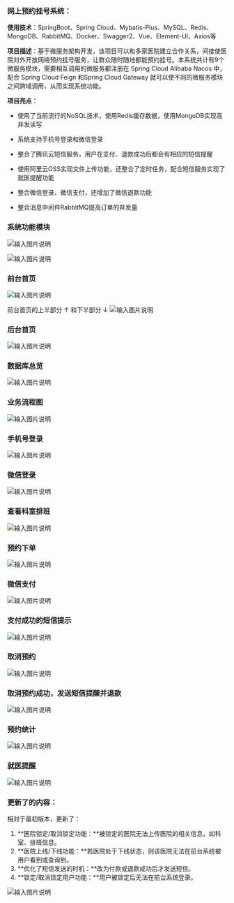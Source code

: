 ### 网上预约挂号系统：

**使用技术**：SpringBoot、Spring Cloud、Mybatis-Plus、MySQL、Redis、MongoDB、RabbitMQ、Docker、Swagger2、Vue、Element-UI、Axios等

**项目描述**：基于微服务架构开发，该项目可以和多家医院建立合作关系，间接使医院对外开放网络预约挂号服务，让群众随时随地都能预约挂号。本系统共计有9个微服务模块，需要相互调用的微服务都注册在 Spring Cloud Alibaba Nacos 中，配合 Spring Cloud Feign 和Spring Cloud Gateway 就可以使不同的微服务模块之间跨域调用，从而实现系统功能。

**项目亮点**：

- 使用了当前流行的NoSQL技术，使用Redis缓存数据，使用MongoDB实现高并发读写

- 系统支持手机号登录和微信登录

- 整合了腾讯云短信服务，用户在支付、退款成功后都会有相应的短信提醒

- 使用阿里云OSS实现文件上传功能，还整合了定时任务，配合短信服务实现了就医提醒功能

- 整合微信登录、微信支付，还增加了微信退款功能

- 整合消息中间件RabbitMQ提高订单的并发量

  

### 系统功能模块
![输入图片说明](https://images.gitee.com/uploads/images/2022/0618/004252_e6abd617_7713259.png "前台功能模块png.png")

![输入图片说明](https://images.gitee.com/uploads/images/2022/0618/004322_186acba5_7713259.png "后台功能模块.png")

### 前台首页

![输入图片说明](https://images.gitee.com/uploads/images/2022/0618/004337_1bb68a94_7713259.png "1003.png")

前台首页的上半部分 ↑ 和下半部分  ↓ 
![输入图片说明](https://images.gitee.com/uploads/images/2022/0618/004403_ad74ac7e_7713259.png "1004.png")

### **后台首页**

![输入图片说明](https://images.gitee.com/uploads/images/2022/0618/004421_5ed0861c_7713259.png "1005.png")

### 数据库总览

![输入图片说明](https://images.gitee.com/uploads/images/2022/0618/004452_c0aa60d2_7713259.png "1006.png")

### **业务流程图**

![输入图片说明](https://images.gitee.com/uploads/images/2022/0618/004510_2a7523b2_7713259.png "1002.png")

### 手机号登录

![输入图片说明](https://images.gitee.com/uploads/images/2022/0618/004528_e18f54ac_7713259.png "1014.png")

### 微信登录

![输入图片说明](https://images.gitee.com/uploads/images/2022/0618/004626_5f9b8395_7713259.png "1010.png")

### 查看科室排班

![输入图片说明](https://images.gitee.com/uploads/images/2022/0618/004646_464516a5_7713259.png "1023.png")

### 预约下单

![输入图片说明](https://images.gitee.com/uploads/images/2022/0618/004721_28731f11_7713259.png "1024.png")

### 微信支付

![输入图片说明](https://images.gitee.com/uploads/images/2022/0618/005017_f7bb1cc6_7713259.png "1026.png")

### 支付成功的短信提示

![输入图片说明](https://images.gitee.com/uploads/images/2022/0618/005047_0f9fe992_7713259.png "1027.png")

### 取消预约

![输入图片说明](https://images.gitee.com/uploads/images/2022/0618/005108_1ba11d1b_7713259.png "1028.png")

### 取消预约成功，发送短信提醒并退款

![输入图片说明](https://images.gitee.com/uploads/images/2022/0618/005126_2595c085_7713259.png "1029.png")

### 预约统计

![输入图片说明](https://images.gitee.com/uploads/images/2022/0618/005140_c9bb7958_7713259.png "1032.png")

### 就医提醒

![输入图片说明](https://images.gitee.com/uploads/images/2022/0618/005150_5e1fda16_7713259.png "1034.png")

### 更新了的内容：

相对于最初版本，更新了：

1. **医院锁定/取消锁定功能：**被锁定的医院无法上传医院的相关信息，如科室、排班信息。
2. **医院上线/下线功能：**若医院处于下线状态，则该医院无法在前台系统被用户看到或查询到。
3. **优化了短信发送的时机：**改为付款或退款成功后才发送短信。
4. **锁定/取消锁定用户功能：**用户被锁定后无法在前台系统登录。

![输入图片说明](https://images.gitee.com/uploads/images/2022/0618/005201_f6e14bd9_7713259.png "该用户已被锁定.png")